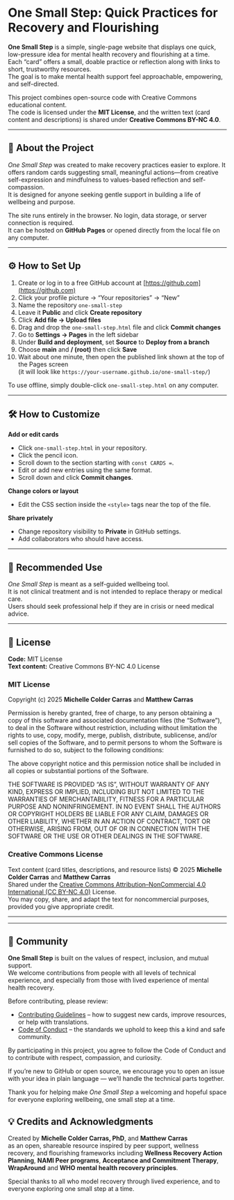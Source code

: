 # One Small Step: Quick Practices for Recovery and Flourishing

**One Small Step** is a simple, single-page website that displays one quick, low-pressure idea for mental health recovery and flourishing at a time.  
Each “card” offers a small, doable practice or reflection along with links to short, trustworthy resources.  
The goal is to make mental health support feel approachable, empowering, and self-directed.

This project combines open-source code with Creative Commons educational content.  
The code is licensed under the **MIT License**, and the written text (card content and descriptions) is shared under **Creative Commons BY-NC 4.0**.

---

## 🌱 About the Project

*One Small Step* was created to make recovery practices easier to explore. It offers random cards suggesting small, meaningful actions—from creative self-expression and mindfulness to values-based reflection and self-compassion.  
It is designed for anyone seeking gentle support in building a life of wellbeing and purpose.

The site runs entirely in the browser. No login, data storage, or server connection is required.  
It can be hosted on **GitHub Pages** or opened directly from the local file on any computer.

---

## ⚙️ How to Set Up

1. Create or log in to a free GitHub account at [https://github.com](https://github.com)
2. Click your profile picture → “Your repositories” → “New”
3. Name the repository `one-small-step`
4. Leave it **Public** and click **Create repository**
5. Click **Add file → Upload files**
6. Drag and drop the `one-small-step.html` file and click **Commit changes**
7. Go to **Settings → Pages** in the left sidebar
8. Under **Build and deployment**, set **Source** to **Deploy from a branch**
9. Choose **main** and **/ (root)** then click **Save**
10. Wait about one minute, then open the published link shown at the top of the Pages screen  
   (it will look like `https://your-username.github.io/one-small-step/`)

To use offline, simply double-click `one-small-step.html` on any computer.

---

## 🛠️ How to Customize

**Add or edit cards**
- Click `one-small-step.html` in your repository.
- Click the pencil icon.
- Scroll down to the section starting with `const CARDS =`.
- Edit or add new entries using the same format.
- Scroll down and click **Commit changes**.

**Change colors or layout**
- Edit the CSS section inside the `<style>` tags near the top of the file.

**Share privately**
- Change repository visibility to **Private** in GitHub settings.
- Add collaborators who should have access.

---

## 💬 Recommended Use

*One Small Step* is meant as a self-guided wellbeing tool.  
It is not clinical treatment and is not intended to replace therapy or medical care.  
Users should seek professional help if they are in crisis or need medical advice.

---

## 📄 License

**Code:** MIT License  
**Text content:** Creative Commons BY-NC 4.0 License  

### MIT License

Copyright (c) 2025 **Michelle Colder Carras** and **Matthew Carras**

Permission is hereby granted, free of charge, to any person obtaining a copy
of this software and associated documentation files (the “Software”), to deal
in the Software without restriction, including without limitation the rights
to use, copy, modify, merge, publish, distribute, sublicense, and/or sell
copies of the Software, and to permit persons to whom the Software is
furnished to do so, subject to the following conditions:

The above copyright notice and this permission notice shall be included in all
copies or substantial portions of the Software.

THE SOFTWARE IS PROVIDED “AS IS”, WITHOUT WARRANTY OF ANY KIND, EXPRESS OR
IMPLIED, INCLUDING BUT NOT LIMITED TO THE WARRANTIES OF MERCHANTABILITY,
FITNESS FOR A PARTICULAR PURPOSE AND NONINFRINGEMENT. IN NO EVENT SHALL THE
AUTHORS OR COPYRIGHT HOLDERS BE LIABLE FOR ANY CLAIM, DAMAGES OR OTHER
LIABILITY, WHETHER IN AN ACTION OF CONTRACT, TORT OR OTHERWISE, ARISING FROM,
OUT OF OR IN CONNECTION WITH THE SOFTWARE OR THE USE OR OTHER DEALINGS IN THE
SOFTWARE.

### Creative Commons License

Text content (card titles, descriptions, and resource lists) © 2025 **Michelle Colder Carras** and **Matthew Carras**  
Shared under the [Creative Commons Attribution–NonCommercial 4.0 International (CC BY-NC 4.0)](https://creativecommons.org/licenses/by-nc/4.0/) License.  
You may copy, share, and adapt the text for noncommercial purposes, provided you give appropriate credit.

---
---

## 🌻 Community

**One Small Step** is built on the values of respect, inclusion, and mutual support.  
We welcome contributions from people with all levels of technical experience, and especially from those with lived experience of mental health recovery.

Before contributing, please review:

- [Contributing Guidelines](CONTRIBUTING.md) – how to suggest new cards, improve resources, or help with translations.  
- [Code of Conduct](CODE_OF_CONDUCT.md) – the standards we uphold to keep this a kind and safe community.

By participating in this project, you agree to follow the Code of Conduct and to contribute with respect, compassion, and curiosity.

If you’re new to GitHub or open source, we encourage you to open an issue with your idea in plain language — we’ll handle the technical parts together.

Thank you for helping make *One Small Step* a welcoming and hopeful space for everyone exploring wellbeing, one small step at a time.


## 💡 Credits and Acknowledgments

Created by **Michelle Colder Carras, PhD**, and **Matthew Carras**  
as an open, shareable resource inspired by peer support, wellness recovery, and flourishing frameworks including **Wellness Recovery Action Planning**, **NAMI Peer programs**, **Acceptance and Commitment Therapy**, **WrapAround** and **WHO mental health recovery principles**.

Special thanks to all who model recovery through lived experience, and to everyone exploring one small step at a time.
